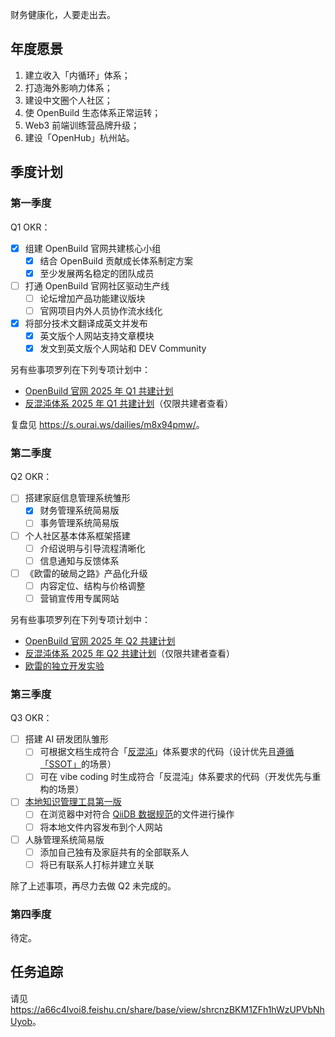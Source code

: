财务健康化，人要走出去。

## 年度愿景

1. 建立收入「内循环」体系；
2. 打造海外影响力体系；
3. 建设中文圈个人社区；
4. 使 OpenBuild 生态体系正常运转；
5. Web3 前端训练营品牌升级；
6. 建设「OpenHub」杭州站。

## 季度计划

### 第一季度

Q1 OKR：

- [x] 组建 OpenBuild 官网共建核心小组
  - [x] 结合 OpenBuild 贡献成长体系制定方案
  - [x] 至少发展两名稳定的团队成员
- [ ] 打通 OpenBuild 官网社区驱动生产线
  - [ ] 论坛增加产品功能建议版块
  - [ ] 官网项目内外人员协作流水线化
- [x] 将部分技术文翻译成英文并发布
  - [x] 英文版个人网站支持文章模块
  - [x] 发文到英文版个人网站和 DEV Community

另有些事项罗列在下列专项计划中：

- [OpenBuild 官网 2025 年 Q1 共建计划](https://a66c4lvoi8.feishu.cn/docx/RwwidEj2foizpYxyfPDcz1BKnmc)
- [反混沌体系 2025 年 Q1 共建计划](https://ouraiverse.feishu.cn/docx/JCbVdYZoNo3pZAxvXGscMlN9nTb)（仅限共建者查看）

复盘见 <https://s.ourai.ws/dailies/m8x94pmw/>。

### 第二季度

Q2 OKR：

- [ ] 搭建家庭信息管理系统雏形
  - [x] 财务管理系统简易版
  - [ ] 事务管理系统简易版
- [ ] 个人社区基本体系框架搭建
  - [ ] 介绍说明与引导流程清晰化
  - [ ] 信息通知与反馈体系
- [ ] 《欧雷的破局之路》产品化升级
  - [ ] 内容定位、结构与价格调整
  - [ ] 营销宣传用专属网站

另有些事项罗列在下列专项计划中：

- [OpenBuild 官网 2025 年 Q2 共建计划](https://a66c4lvoi8.feishu.cn/docx/GHp8d6XIOo5JBjxOdlGcK2Usnqi)
- [反混沌体系 2025 年 Q2 共建计划](https://ouraiverse.feishu.cn/docx/FwzVdSagpozjj6xDFEecqv71n0f)（仅限共建者查看）
- [欧雷的独立开发实验](https://indie.ourai.ws)

### 第三季度

Q3 OKR：

- [ ] 搭建 AI 研发团队雏形
  - [ ] 可根据文档生成符合「[反混沌](https://ntks.ourai.ws)」体系要求的代码（设计优先且[遵循「SSOT」](https://ourai.ws/posts/the-effect-of-knowledge-on-efficiency-part-2/)的场景）
  - [ ] 可在 vibe coding 时生成符合「反混沌」体系要求的代码（开发优先与重构的场景）
- [ ] [本地知识管理工具第一版](https://s.ourai.ws/projects/lfc70v9k/)
  - [ ] 在浏览器中对符合 [QiiDB 数据规范](https://qiidb.github.io/meta/zh/guides/spec/)的文件进行操作
  - [ ] 将本地文件内容发布到个人网站
- [ ] 人脉管理系统简易版
  - [ ] 添加自己独有及家庭共有的全部联系人
  - [ ] 将已有联系人打标并建立关联

除了上述事项，再尽力去做 Q2 未完成的。

### 第四季度

待定。

## 任务追踪

请见 <https://a66c4lvoi8.feishu.cn/share/base/view/shrcnzBKM1ZFh1hWzUPVbNhUyob>。
